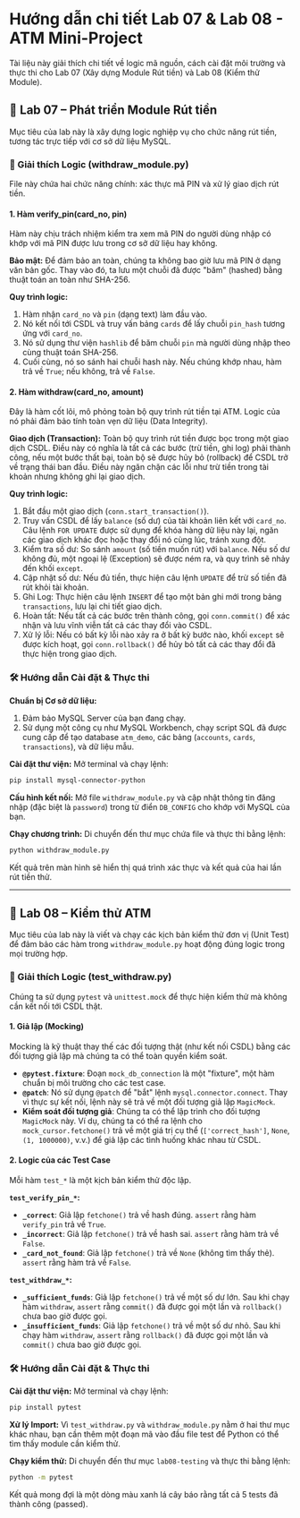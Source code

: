 # Hướng dẫn chi tiết Lab 07 & Lab 08 - ATM Mini-Project

Tài liệu này giải thích chi tiết về logic mã nguồn, cách cài đặt môi trường và thực thi cho Lab 07 (Xây dựng Module Rút tiền) và Lab 08 (Kiểm thử Module).

## 🚀 Lab 07 – Phát triển Module Rút tiền

Mục tiêu của lab này là xây dựng logic nghiệp vụ cho chức năng rút tiền, tương tác trực tiếp với cơ sở dữ liệu MySQL.

### 🧠 Giải thích Logic (withdraw_module.py)

File này chứa hai chức năng chính: xác thực mã PIN và xử lý giao dịch rút tiền.

#### 1. Hàm verify_pin(card_no, pin)

Hàm này chịu trách nhiệm kiểm tra xem mã PIN do người dùng nhập có khớp với mã PIN được lưu trong cơ sở dữ liệu hay không.

**Bảo mật:** Để đảm bảo an toàn, chúng ta không bao giờ lưu mã PIN ở dạng văn bản gốc. Thay vào đó, ta lưu một chuỗi đã được "băm" (hashed) bằng thuật toán an toàn như SHA-256.

**Quy trình logic:**

1. Hàm nhận `card_no` và `pin` (dạng text) làm đầu vào.
2. Nó kết nối tới CSDL và truy vấn bảng `cards` để lấy chuỗi `pin_hash` tương ứng với `card_no`.
3. Nó sử dụng thư viện `hashlib` để băm chuỗi `pin` mà người dùng nhập theo cùng thuật toán SHA-256.
4. Cuối cùng, nó so sánh hai chuỗi hash này. Nếu chúng khớp nhau, hàm trả về `True`; nếu không, trả về `False`.

#### 2. Hàm withdraw(card_no, amount)

Đây là hàm cốt lõi, mô phỏng toàn bộ quy trình rút tiền tại ATM. Logic của nó phải đảm bảo tính toàn vẹn dữ liệu (Data Integrity).

**Giao dịch (Transaction):** Toàn bộ quy trình rút tiền được bọc trong một giao dịch CSDL. Điều này có nghĩa là tất cả các bước (trừ tiền, ghi log) phải thành công, nếu một bước thất bại, toàn bộ sẽ được hủy bỏ (rollback) để CSDL trở về trạng thái ban đầu. Điều này ngăn chặn các lỗi như trừ tiền trong tài khoản nhưng không ghi lại giao dịch.

**Quy trình logic:**

1. Bắt đầu một giao dịch (`conn.start_transaction()`).
2. Truy vấn CSDL để lấy `balance` (số dư) của tài khoản liên kết với `card_no`. Câu lệnh `FOR UPDATE` được sử dụng để khóa hàng dữ liệu này lại, ngăn các giao dịch khác đọc hoặc thay đổi nó cùng lúc, tránh xung đột.
3. Kiểm tra số dư: So sánh `amount` (số tiền muốn rút) với `balance`. Nếu số dư không đủ, một ngoại lệ (Exception) sẽ được ném ra, và quy trình sẽ nhảy đến khối `except`.
4. Cập nhật số dư: Nếu đủ tiền, thực hiện câu lệnh `UPDATE` để trừ số tiền đã rút khỏi tài khoản.
5. Ghi Log: Thực hiện câu lệnh `INSERT` để tạo một bản ghi mới trong bảng `transactions`, lưu lại chi tiết giao dịch.
6. Hoàn tất: Nếu tất cả các bước trên thành công, gọi `conn.commit()` để xác nhận và lưu vĩnh viễn tất cả các thay đổi vào CSDL.
7. Xử lý lỗi: Nếu có bất kỳ lỗi nào xảy ra ở bất kỳ bước nào, khối `except` sẽ được kích hoạt, gọi `conn.rollback()` để hủy bỏ tất cả các thay đổi đã thực hiện trong giao dịch.

### 🛠️ Hướng dẫn Cài đặt & Thực thi

**Chuẩn bị Cơ sở dữ liệu:**

1. Đảm bảo MySQL Server của bạn đang chạy.
2. Sử dụng một công cụ như MySQL Workbench, chạy script SQL đã được cung cấp để tạo database `atm_demo`, các bảng (`accounts`, `cards`, `transactions`), và dữ liệu mẫu.

**Cài đặt thư viện:** Mở terminal và chạy lệnh:

```bash
pip install mysql-connector-python
```

**Cấu hình kết nối:** Mở file `withdraw_module.py` và cập nhật thông tin đăng nhập (đặc biệt là `password`) trong từ điển `DB_CONFIG` cho khớp với MySQL của bạn.

**Chạy chương trình:** Di chuyển đến thư mục chứa file và thực thi bằng lệnh:

```bash
python withdraw_module.py
```

Kết quả trên màn hình sẽ hiển thị quá trình xác thực và kết quả của hai lần rút tiền thử.

---

## 🔬 Lab 08 – Kiểm thử ATM

Mục tiêu của lab này là viết và chạy các kịch bản kiểm thử đơn vị (Unit Test) để đảm bảo các hàm trong `withdraw_module.py` hoạt động đúng logic trong mọi trường hợp.

### 🧠 Giải thích Logic (test_withdraw.py)

Chúng ta sử dụng `pytest` và `unittest.mock` để thực hiện kiểm thử mà không cần kết nối tới CSDL thật.

#### 1. Giả lập (Mocking)

Mocking là kỹ thuật thay thế các đối tượng thật (như kết nối CSDL) bằng các đối tượng giả lập mà chúng ta có thể toàn quyền kiểm soát.

- **`@pytest.fixture`**: Đoạn `mock_db_connection` là một "fixture", một hàm chuẩn bị môi trường cho các test case.
- **`@patch`**: Nó sử dụng `@patch` để "bắt" lệnh `mysql.connector.connect`. Thay vì thực sự kết nối, lệnh này sẽ trả về một đối tượng giả lập `MagicMock`.
- **Kiểm soát đối tượng giả**: Chúng ta có thể lập trình cho đối tượng `MagicMock` này. Ví dụ, chúng ta có thể ra lệnh cho `mock_cursor.fetchone()` trả về một giá trị cụ thể (`['correct_hash']`, `None`, `(1, 1000000)`, v.v.) để giả lập các tình huống khác nhau từ CSDL.

#### 2. Logic của các Test Case

Mỗi hàm `test_*` là một kịch bản kiểm thử độc lập.

**`test_verify_pin_*`:**

- **`_correct`**: Giả lập `fetchone()` trả về hash đúng. `assert` rằng hàm `verify_pin` trả về `True`.
- **`_incorrect`**: Giả lập `fetchone()` trả về hash sai. `assert` rằng hàm trả về `False`.
- **`_card_not_found`**: Giả lập `fetchone()` trả về `None` (không tìm thấy thẻ). `assert` rằng hàm trả về `False`.

**`test_withdraw_*`:**

- **`_sufficient_funds`**: Giả lập `fetchone()` trả về một số dư lớn. Sau khi chạy hàm `withdraw`, `assert` rằng `commit()` đã được gọi một lần và `rollback()` chưa bao giờ được gọi.
- **`_insufficient_funds`**: Giả lập `fetchone()` trả về một số dư nhỏ. Sau khi chạy hàm `withdraw`, `assert` rằng `rollback()` đã được gọi một lần và `commit()` chưa bao giờ được gọi.

### 🛠️ Hướng dẫn Cài đặt & Thực thi

**Cài đặt thư viện:** Mở terminal và chạy lệnh:

```bash
pip install pytest
```

**Xử lý Import:** Vì `test_withdraw.py` và `withdraw_module.py` nằm ở hai thư mục khác nhau, bạn cần thêm một đoạn mã vào đầu file test để Python có thể tìm thấy module cần kiểm thử.

**Chạy kiểm thử:** Di chuyển đến thư mục `lab08-testing` và thực thi bằng lệnh:

```bash
python -m pytest
```

Kết quả mong đợi là một dòng màu xanh lá cây báo rằng tất cả 5 tests đã thành công (passed).
